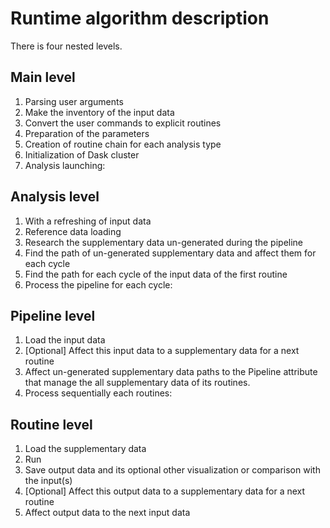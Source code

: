 # Runtime algorithm description

There is four nested levels.

## Main level

1. Parsing user arguments
2. Make the inventory of the input data
3. Convert the user commands to explicit routines
4. Preparation of the parameters
5. Creation of routine chain for each analysis type
6. Initialization of Dask cluster
7. Analysis launching:

## Analysis level

1. With a refreshing of input data
2. Reference data loading
3. Research the supplementary data un-generated during the pipeline
4. Find the path of un-generated supplementary data and affect them for each cycle
5. Find the path for each cycle of the input data of the first routine
6. Process the pipeline for each cycle:

## Pipeline level

1. Load the input data
2. [Optional] Affect this input data to a supplementary data for a next routine
3. Affect un-generated supplementary data paths to the Pipeline attribute that manage the all supplementary data of its routines.
4. Process sequentially each routines:

## Routine level

1. Load the supplementary data
2. Run
3. Save output data and its optional other visualization or comparison  with the input(s)
4. [Optional] Affect this output data to a supplementary data for a next routine
5. Affect output data to the next input data







